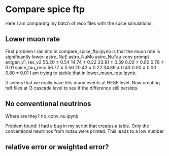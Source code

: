 # Compare spice ftp

Here I am comparing my batch of reco files with the spice simulations.

## Lower muon rate

First problem I ran into in compare_spice_ftp.ipynb is that the muon rate is significantly lower:
                     astro_NuE    astro_NuMu   astro_NuTau         conv       prompt
evtgen_v1_rec_v2  56.20 ± 0.54  14.74 ± 0.22  33.91 ± 0.39  0.00 ± 0.00  0.78 ± 0.01
spice_tau_reco    56.77 ± 0.56  20.42 ± 0.22  34.89 ± 0.43  0.00 ± 0.00  0.80 ± 0.01
I am trying to tackle that in lower_muon_rate.ipynb.

It seems that we really have lets muon events at HESE level. Now creating hdf files at l3 cascade level to see if the difference still persists.

## No conventional neutrinos

Where are they? no_conv_nu.ipynb

Problem found: I had a bug in my script that creates a table. Only the conventional neutrinos from nutau were printed. This leads to a low number

## relative error or weighted error?